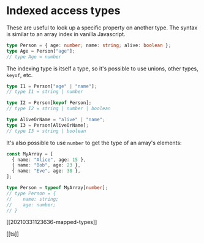 # Indexed access types

These are useful to look up a specific property on another type. The syntax is similar to an array index in vanilla Javascript.

```typescript
type Person = { age: number; name: string; alive: boolean };
type Age = Person["age"];
// type Age = number
```

The indexing type is itself a type, so it's possible to use unions, other types, `keyof`, etc.
```typescript
type I1 = Person["age" | "name"];
// type I1 = string | number

type I2 = Person[keyof Person];
// type I2 = string | number | boolean

type AliveOrName = "alive" | "name";
type I3 = Person[AliveOrName];
// type I3 = string | boolean
```

It's also possible to use `number` to get the type of an array's elements:
```typescript
const MyArray = [
  { name: "Alice", age: 15 },
  { name: "Bob", age: 23 },
  { name: "Eve", age: 38 },
];

type Person = typeof MyArray[number];    
// type Person = {
//    name: string;
//    age: number;
// }
```

[[20210331123636-mapped-types]]

[[ts]]